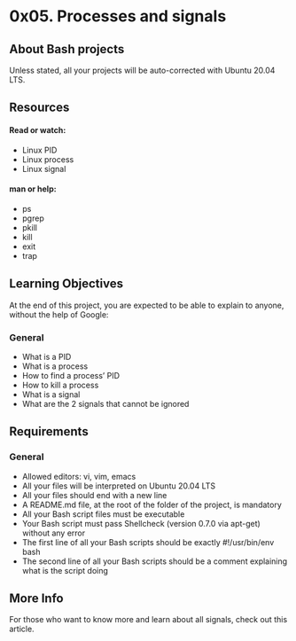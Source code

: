 # 0x05. Processes and signals

## About Bash projects
Unless stated, all your projects will be auto-corrected with Ubuntu 20.04 LTS.

## Resources

#### Read or watch:

* Linux PID
* Linux process
* Linux signal

#### man or help:

* ps
* pgrep
* pkill
* kill
* exit
* trap

## Learning Objectives

At the end of this project, you are expected to be able to explain to anyone, without the help of Google:

### General

* What is a PID
* What is a process
* How to find a process’ PID
* How to kill a process
* What is a signal
* What are the 2 signals that cannot be ignored

## Requirements

### General

* Allowed editors: vi, vim, emacs
* All your files will be interpreted on Ubuntu 20.04 LTS
* All your files should end with a new line
* A README.md file, at the root of the folder of the project, is mandatory
* All your Bash script files must be executable
* Your Bash script must pass Shellcheck (version 0.7.0 via apt-get) without any error
* The first line of all your Bash scripts should be exactly #!/usr/bin/env bash
* The second line of all your Bash scripts should be a comment explaining what is the script doing

## More Info
For those who want to know more and learn about all signals, check out this article.
